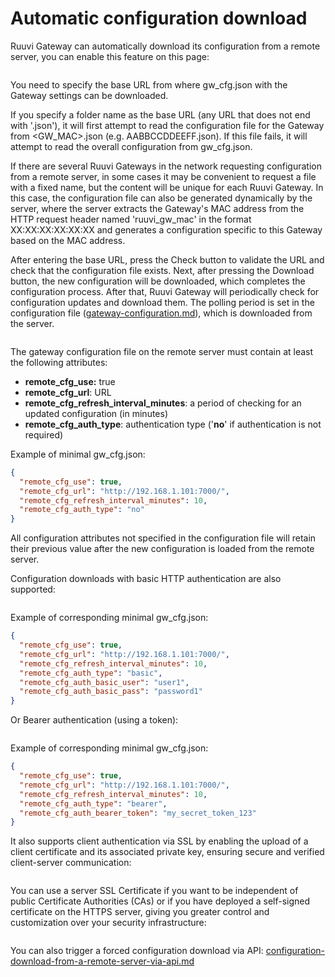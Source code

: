 # Automatic configuration download

Ruuvi Gateway can automatically download its configuration from a remote server, you can enable this feature on this page:

<figure><img src="../../.gitbook/assets/Screenshot from 2023-06-27 18-20-32.png" alt=""><figcaption></figcaption></figure>

You need to specify the base URL from where gw\_cfg.json with the Gateway settings can be downloaded.

If you specify a folder name as the base URL (any URL that does not end with '.json'), it will first attempt to read the configuration file for the Gateway from \<GW\_MAC>.json (e.g. AABBCCDDEEFF.json). If this file fails, it will attempt to read the overall configuration from gw\_cfg.json.

If there are several Ruuvi Gateways in the network requesting configuration from a remote server, in some cases it may be convenient to request a file with a fixed name, but the content will be unique for each Ruuvi Gateway. In this case, the configuration file can also be generated dynamically by the server, where the server extracts the Gateway's MAC address from the HTTP request header named 'ruuvi\_gw\_mac' in the format XX:XX:XX:XX:XX:XX and generates a configuration specific to this Gateway based on the MAC address.

After entering the base URL, press the Check button to validate the URL and check that the configuration file exists. Next, after pressing the Download button, the new configuration will be downloaded, which completes the configuration process. After that, Ruuvi Gateway will periodically check for configuration updates and download them. The polling period is set in the configuration file ([gateway-configuration.md](../../data-formats/gateway-configuration.md "mention")), which is downloaded from the server.

<figure><img src="../../.gitbook/assets/Screenshot from 2023-06-30 22-04-30.png" alt=""><figcaption></figcaption></figure>

The gateway configuration file on the remote server must contain at least the following attributes:

* **remote\_cfg\_use:** true
* **remote\_cfg\_url**: URL
* **remote\_cfg\_refresh\_interval\_minutes**: a period of checking for an updated configuration (in minutes)
* **remote\_cfg\_auth\_type**: authentication type ('**no**' if authentication is not required)

Example of minimal gw\_cfg.json:

```json
{
  "remote_cfg_use": true, 
  "remote_cfg_url": "http://192.168.1.101:7000/", 
  "remote_cfg_refresh_interval_minutes": 10,
  "remote_cfg_auth_type": "no" 
}
```

All configuration attributes not specified in the configuration file will retain their previous value after the new configuration is loaded from the remote server.

Configuration downloads with basic HTTP authentication are also supported:

<figure><img src="../../.gitbook/assets/Screenshot from 2023-06-27 18-25-24.png" alt=""><figcaption></figcaption></figure>

Example of corresponding minimal gw\_cfg.json:

```json
{
  "remote_cfg_use": true, 
  "remote_cfg_url": "http://192.168.1.101:7000/", 
  "remote_cfg_refresh_interval_minutes": 10,
  "remote_cfg_auth_type": "basic",
  "remote_cfg_auth_basic_user": "user1",
  "remote_cfg_auth_basic_pass": "password1"
}
```

Or Bearer authentication (using a token):

<figure><img src="../../.gitbook/assets/Screenshot from 2023-06-27 18-26-27.png" alt=""><figcaption></figcaption></figure>

Example of corresponding minimal gw\_cfg.json:

```json
{
  "remote_cfg_use": true, 
  "remote_cfg_url": "http://192.168.1.101:7000/", 
  "remote_cfg_refresh_interval_minutes": 10,
  "remote_cfg_auth_type": "bearer",
  "remote_cfg_auth_bearer_token": "my_secret_token_123"
}
```

It also supports client authentication via SSL by enabling the upload of a client certificate and its associated private key, ensuring secure and verified client-server communication:

<figure><img src="../../.gitbook/assets/Screenshot from 2023-06-30 22-08-00.png" alt=""><figcaption></figcaption></figure>

You can use a server SSL Certificate if you want to be independent of public Certificate Authorities (CAs) or if you have deployed a self-signed certificate on the HTTPS server, giving you greater control and customization over your security infrastructure:

<figure><img src="../../.gitbook/assets/Screenshot from 2023-06-30 22-17-42.png" alt=""><figcaption></figcaption></figure>

You can also trigger a forced configuration download via API: [configuration-download-from-a-remote-server-via-api.md](../../gw-examples/configuration-download-from-a-remote-server-via-api.md "mention")
